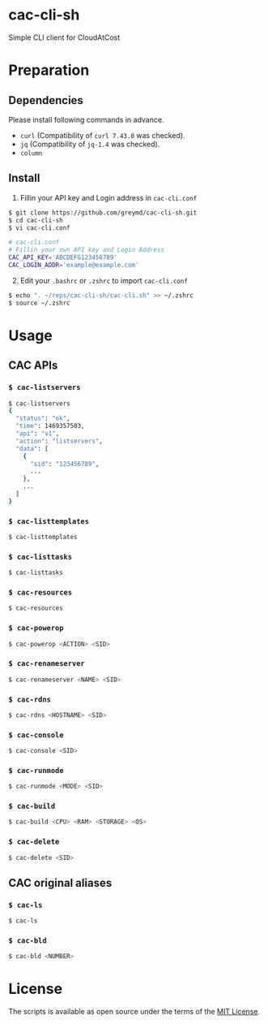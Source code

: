 # cac-cli-sh
Simple CLI client for CloudAtCost

# Preparation

## Dependencies
Please install following commands in advance.
* `curl` (Compatibility of `curl 7.43.0` was checked).
* `jq` (Compatibility of `jq-1.4` was checked).
* `column`

## Install
1. Fillin your API key and Login address in `cac-cli.conf`

```sh
$ git clone https://github.com/greymd/cac-cli-sh.git
$ cd cac-cli-sh
$ vi cac-cli.conf
```

```sh
# cac-cli.conf
# Fillin your own API key and Login Address
CAC_API_KEY='ABCDEFG123456789'
CAC_LOGIN_ADDR='example@example.com'
```

2. Edit your `.bashrc` or `.zshrc` to import `cac-cli.conf`

```sh
$ echo ". ~/reps/cac-cli-sh/cac-cli.sh" >> ~/.zshrc
$ source ~/.zshrc
```

# Usage
## CAC APIs
### `$ cac-listservers`
```sh
$ cac-listservers
{
  "status": "ok",
  "time": 1469357503,
  "api": "v1",
  "action": "listservers",
  "data": [
    {
      "sid": "123456789",
      ...
    },
    ...
  ]
}
```

### `$ cac-listtemplates`

```sh
$ cac-listtemplates
```

### `$ cac-listtasks`

```sh
$ cac-listtasks
```

### `$ cac-resources`

```sh
$ cac-resources
```

### `$ cac-powerop`

```sh
$ cac-powerop <ACTION> <SID>
```

### `$ cac-renameserver`

```sh
$ cac-renameserver <NAME> <SID>
```

### `$ cac-rdns`

```sh
$ cac-rdns <HOSTNAME> <SID>
```

### `$ cac-console`

```sh
$ cac-console <SID>
```

### `$ cac-runmode`

```sh
$ cac-runmode <MODE> <SID>
```

### `$ cac-build`

```sh
$ cac-build <CPU> <RAM> <STORAGE> <OS>
```

### `$ cac-delete`

```sh
$ cac-delete <SID>
```

## CAC original aliases
### `$ cac-ls`

```sh
$ cac-ls
```

### `$ cac-bld`

```sh
$ cac-bld <NUMBER>
```


# License

The scripts is available as open source under the terms of the [MIT License](http://opensource.org/licenses/MIT).

